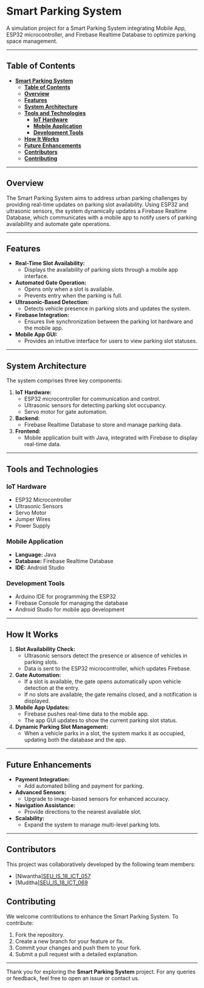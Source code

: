 # **Smart Parking System**
A simulation project for a Smart Parking System integrating Mobile App, ESP32 microcontroller, and Firebase Realtime Database to optimize parking space management.

---

## **Table of Contents**
- [**Smart Parking System**](#smart-parking-system)
  - [**Table of Contents**](#table-of-contents)
  - [**Overview**](#overview)
  - [**Features**](#features)
  - [**System Architecture**](#system-architecture)
  - [**Tools and Technologies**](#tools-and-technologies)
    - [**IoT Hardware**](#iot-hardware)
    - [**Mobile Application**](#mobile-application)
    - [**Development Tools**](#development-tools)
  - [**How It Works**](#how-it-works)
  - [**Future Enhancements**](#future-enhancements)
  - [**Contributors**](#contributors)
  - [**Contributing**](#contributing)

---

## **Overview**
The Smart Parking System aims to address urban parking challenges by providing real-time updates on parking slot availability. Using ESP32 and ultrasonic sensors, the system dynamically updates a Firebase Realtime Database, which communicates with a mobile app to notify users of parking availability and automate gate operations.

---

## **Features**
- **Real-Time Slot Availability:**
  - Displays the availability of parking slots through a mobile app interface.
- **Automated Gate Operation:**
  - Opens only when a slot is available.
  - Prevents entry when the parking is full.
- **Ultrasonic-Based Detection:**
  - Detects vehicle presence in parking slots and updates the system.
- **Firebase Integration:**
  - Ensures live synchronization between the parking lot hardware and the mobile app.
- **Mobile App GUI:**
  - Provides an intuitive interface for users to view parking slot statuses.

---

## **System Architecture**
The system comprises three key components:
1. **IoT Hardware:**
   - ESP32 microcontroller for communication and control.
   - Ultrasonic sensors for detecting parking slot occupancy.
   - Servo motor for gate automation.
2. **Backend:**
   - Firebase Realtime Database to store and manage parking data.
3. **Frontend:**
   - Mobile application built with Java, integrated with Firebase to display real-time data.

---

## **Tools and Technologies**
### **IoT Hardware**
- ESP32 Microcontroller
- Ultrasonic Sensors
- Servo Motor
- Jumper Wires
- Power Supply

### **Mobile Application**
- **Language:** Java
- **Database:** Firebase Realtime Database
- **IDE:** Android Studio

### **Development Tools**
- Arduino IDE for programming the ESP32
- Firebase Console for managing the database
- Android Studio for mobile app development

---

## **How It Works**
1. **Slot Availability Check:**
   - Ultrasonic sensors detect the presence or absence of vehicles in parking slots.
   - Data is sent to the ESP32 microcontroller, which updates Firebase.
2. **Gate Automation:**
   - If a slot is available, the gate opens automatically upon vehicle detection at the entry.
   - If no slots are available, the gate remains closed, and a notification is displayed.
3. **Mobile App Updates:**
   - Firebase pushes real-time data to the mobile app.
   - The app GUI updates to show the current parking slot status.
4. **Dynamic Parking Slot Management:**
   - When a vehicle parks in a slot, the system marks it as occupied, updating both the database and the app.

---

## **Future Enhancements**
- **Payment Integration:**
  - Add automated billing and payment for parking.
- **Advanced Sensors:**
  - Upgrade to image-based sensors for enhanced accuracy.
- **Navigation Assistance:**
  - Provide directions to the nearest available slot.
- **Scalability:**
  - Expand the system to manage multi-level parking lots.

---
## **Contributors**
This project was collaboratively developed by the following team members:

- [Niwantha][SEU_IS_18_ICT_057](https://www.linkedin.com/in/niwanthadesilva/)
- [Muditha][SEU_IS_18_ICT_069](https://www.linkedin.com/in/muditha-sasanka-kodikara-b5473a322/)


## **Contributing**
We welcome contributions to enhance the Smart Parking System. To contribute:
1. Fork the repository.
2. Create a new branch for your feature or fix.
3. Commit your changes and push them to your fork.
4. Submit a pull request with a detailed explanation.

---


Thank you for exploring the **Smart Parking System** project. For any queries or feedback, feel free to open an issue or contact us.

